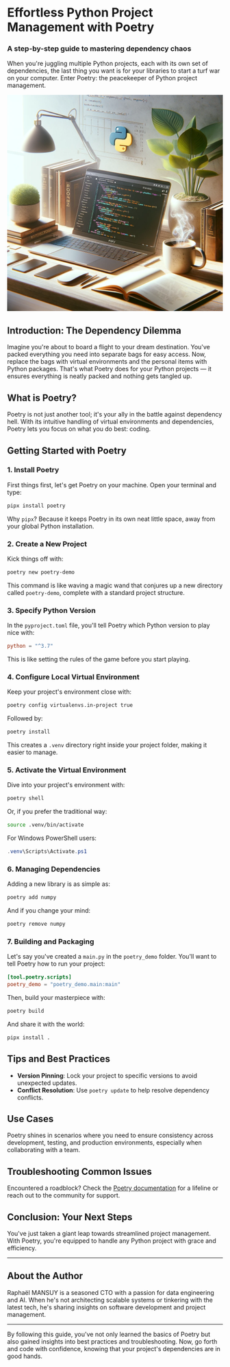 
# Effortless Python Project Management with Poetry

### A step-by-step guide to mastering dependency chaos

When you're juggling multiple Python projects, each with its own set of dependencies, the last thing you want is for your libraries to start a turf war on your computer. Enter Poetry: the peacekeeper of Python project management.

![](assets/poetry_article.webp)

## Introduction: The Dependency Dilemma

Imagine you're about to board a flight to your dream destination. You've packed everything you need into separate bags for easy access. Now, replace the bags with virtual environments and the personal items with Python packages. That's what Poetry does for your Python projects — it ensures everything is neatly packed and nothing gets tangled up.

## What is Poetry?

Poetry is not just another tool; it's your ally in the battle against dependency hell. With its intuitive handling of virtual environments and dependencies, Poetry lets you focus on what you do best: coding.

## Getting Started with Poetry

### 1. Install Poetry

First things first, let's get Poetry on your machine. Open your terminal and type:

```bash
pipx install poetry
```

Why `pipx`? Because it keeps Poetry in its own neat little space, away from your global Python installation.

### 2. Create a New Project

Kick things off with:

```bash
poetry new poetry-demo
```

This command is like waving a magic wand that conjures up a new directory called `poetry-demo`, complete with a standard project structure.

### 3. Specify Python Version

In the `pyproject.toml` file, you'll tell Poetry which Python version to play nice with:

```toml
python = "^3.7"
```

This is like setting the rules of the game before you start playing.

### 4. Configure Local Virtual Environment

Keep your project's environment close with:

```bash
poetry config virtualenvs.in-project true
```

Followed by:

```bash
poetry install
```

This creates a `.venv` directory right inside your project folder, making it easier to manage.

### 5. Activate the Virtual Environment

Dive into your project's environment with:

```bash
poetry shell
```

Or, if you prefer the traditional way:

```bash
source .venv/bin/activate
```

For Windows PowerShell users:

```powershell
.venv\Scripts\Activate.ps1
```

### 6. Managing Dependencies

Adding a new library is as simple as:

```bash
poetry add numpy
```

And if you change your mind:

```bash
poetry remove numpy
```

### 7. Building and Packaging

Let's say you've created a `main.py` in the `poetry_demo` folder. You'll want to tell Poetry how to run your project:

```toml
[tool.poetry.scripts]
poetry_demo = "poetry_demo.main:main"
```

Then, build your masterpiece with:

```bash
poetry build
```

And share it with the world:

```bash
pipx install .
```


## Tips and Best Practices

- **Version Pinning**: Lock your project to specific versions to avoid unexpected updates.
- **Conflict Resolution**: Use `poetry update` to help resolve dependency conflicts.


## Use Cases

Poetry shines in scenarios where you need to ensure consistency across development, testing, and production environments, especially when collaborating with a team.


## Troubleshooting Common Issues

Encountered a roadblock? Check the [Poetry documentation](https://python-poetry.org/docs/) for a lifeline or reach out to the community for support.


## Conclusion: Your Next Steps

You've just taken a giant leap towards streamlined project management. With Poetry, you're equipped to handle any Python project with grace and efficiency.



---

## About the Author

Raphaël MANSUY is a seasoned CTO with a passion for data engineering and AI. When he's not architecting scalable systems or tinkering with the latest tech, he's sharing insights on software development and project management.

---

By following this guide, you've not only learned the basics of Poetry but also gained insights into best practices and troubleshooting. Now, go forth and code with confidence, knowing that your project's dependencies are in good hands.